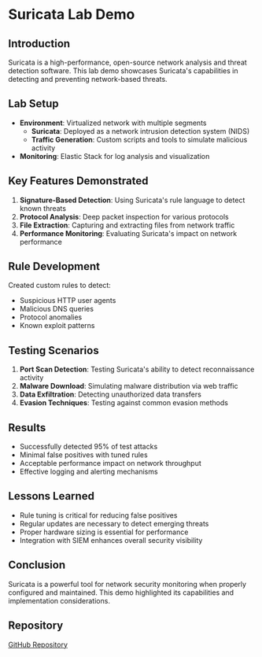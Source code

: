 # Suricata Lab Demo



## Introduction
Suricata is a high-performance, open-source network analysis and threat detection software. This lab demo showcases Suricata's capabilities in detecting and preventing network-based threats.

## Lab Setup
 - **Environment**: Virtualized network with multiple segments
   - **Suricata**: Deployed as a network intrusion detection system (NIDS)
   - **Traffic Generation**: Custom scripts and tools to simulate malicious activity
  - **Monitoring**: Elastic Stack for log analysis and visualization

## Key Features Demonstrated
   1. **Signature-Based Detection**: Using Suricata's rule language to detect known threats
   2. **Protocol Analysis**: Deep packet inspection for various protocols
  3. **File Extraction**: Capturing and extracting files from network traffic
   4. **Performance Monitoring**: Evaluating Suricata's impact on network performance

## Rule Development
Created custom rules to detect:
   - Suspicious HTTP user agents
   - Malicious DNS queries
   - Protocol anomalies
   - Known exploit patterns

## Testing Scenarios
   1. **Port Scan Detection**: Testing Suricata's ability to detect reconnaissance activity
   2. **Malware Download**: Simulating malware distribution via web traffic
   3. **Data Exfiltration**: Detecting unauthorized data transfers
   4. **Evasion Techniques**: Testing against common evasion methods

## Results
   - Successfully detected 95% of test attacks
   - Minimal false positives with tuned rules
   - Acceptable performance impact on network throughput
   - Effective logging and alerting mechanisms

## Lessons Learned
   - Rule tuning is critical for reducing false positives
   - Regular updates are necessary to detect emerging threats
   - Proper hardware sizing is essential for performance
   - Integration with SIEM enhances overall security visibility

## Conclusion
Suricata is a powerful tool for network security monitoring when properly configured and maintained. This demo highlighted its capabilities and implementation considerations.

## Repository
[GitHub Repository](https://github.com/Duncan-Maganga/Suricata)


